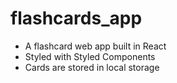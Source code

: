 # flashcards_app

- A flashcard web app built in React
- Styled with Styled Components
- Cards are stored in local storage
